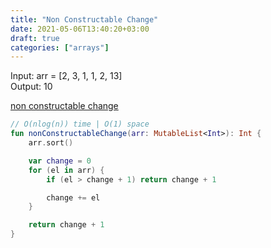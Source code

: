 ```yaml
---
title: "Non Constructable Change"
date: 2021-05-06T13:40:20+03:00
draft: true
categories: ["arrays"]
---
```


Input: arr = [2, 3, 1, 1, 2, 13] \
Output: 10

[non constructable change](https://github.com/solairerove/algs4-leprosorium/blob/master/src/main/kotlin/com/github/solairerove/algs4/leprosorium/arrays/NonConstructableChange.kt)

```kotlin
// O(nlog(n)) time | O(1) space
fun nonConstructableChange(arr: MutableList<Int>): Int {
    arr.sort()

    var change = 0
    for (el in arr) {
        if (el > change + 1) return change + 1

        change += el
    }

    return change + 1
}
```
